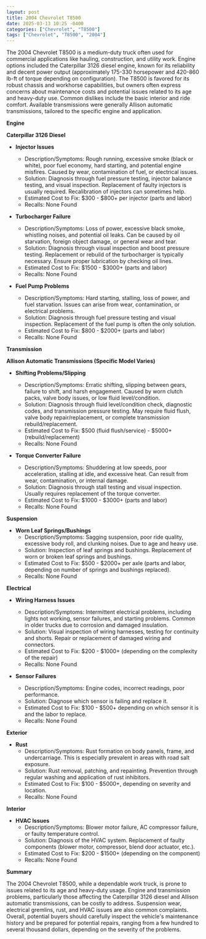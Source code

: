 ```yaml
---
layout: post
title: 2004 Chevrolet T8500
date: 2025-03-13 10:25 -0400
categories: ["Chevrolet", "T8500"]
tags: ["Chevrolet", "T8500", "2004"]
---
```

The 2004 Chevrolet T8500 is a medium-duty truck often used for commercial applications like hauling, construction, and utility work. Engine options included the Caterpillar 3126 diesel engine, known for its reliability and decent power output (approximately 175-330 horsepower and 420-860 lb-ft of torque depending on configuration). The T8500 is favored for its robust chassis and workhorse capabilities, but owners often express concerns about maintenance costs and potential issues related to its age and heavy-duty use. Common dislikes include the basic interior and ride comfort. Available transmissions were generally Allison automatic transmissions, tailored to the specific engine and application.

**Engine**

**Caterpillar 3126 Diesel**

*   **Injector Issues**
    *   Description/Symptoms: Rough running, excessive smoke (black or white), poor fuel economy, hard starting, and potential engine misfires. Caused by wear, contamination of fuel, or electrical issues.
    *   Solution: Diagnosis through fuel pressure testing, injector balance testing, and visual inspection. Replacement of faulty injectors is usually required. Recalibration of injectors can sometimes help.
    *   Estimated Cost to Fix: $300 - $800+ per injector (parts and labor)
    *   Recalls: None Found

*   **Turbocharger Failure**
    *   Description/Symptoms: Loss of power, excessive black smoke, whistling noises, and potential oil leaks. Can be caused by oil starvation, foreign object damage, or general wear and tear.
    *   Solution: Diagnosis through visual inspection and boost pressure testing. Replacement or rebuild of the turbocharger is typically necessary. Ensure proper lubrication by checking oil lines.
    *   Estimated Cost to Fix: $1500 - $3000+ (parts and labor)
    *   Recalls: None Found

*   **Fuel Pump Problems**
    *   Description/Symptoms: Hard starting, stalling, loss of power, and fuel starvation. Issues can arise from wear, contamination, or electrical problems.
    *   Solution: Diagnosis through fuel pressure testing and visual inspection. Replacement of the fuel pump is often the only solution.
    *   Estimated Cost to Fix: $800 - $2000+ (parts and labor)
    *   Recalls: None Found

**Transmission**

**Allison Automatic Transmissions (Specific Model Varies)**

*   **Shifting Problems/Slipping**
    *   Description/Symptoms: Erratic shifting, slipping between gears, failure to shift, and harsh engagement. Caused by worn clutch packs, valve body issues, or low fluid level/condition.
    *   Solution: Diagnosis through fluid level/condition check, diagnostic codes, and transmission pressure testing. May require fluid flush, valve body repair/replacement, or complete transmission rebuild/replacement.
    *   Estimated Cost to Fix: $500 (fluid flush/service) - $5000+ (rebuild/replacement)
    *   Recalls: None Found

*   **Torque Converter Failure**
    *   Description/Symptoms: Shuddering at low speeds, poor acceleration, stalling at idle, and excessive heat. Can result from wear, contamination, or internal damage.
    *   Solution: Diagnosis through stall testing and visual inspection. Usually requires replacement of the torque converter.
    *   Estimated Cost to Fix: $1000 - $3000+ (parts and labor)
    *   Recalls: None Found

**Suspension**

*   **Worn Leaf Springs/Bushings**
    *   Description/Symptoms: Sagging suspension, poor ride quality, excessive body roll, and clunking noises. Due to age and heavy use.
    *   Solution: Inspection of leaf springs and bushings. Replacement of worn or broken leaf springs and bushings.
    *   Estimated Cost to Fix: $500 - $2000+ per axle (parts and labor, depending on number of springs and bushings replaced).
    *   Recalls: None Found

**Electrical**

*   **Wiring Harness Issues**
    *   Description/Symptoms: Intermittent electrical problems, including lights not working, sensor failures, and starting problems. Common in older trucks due to corrosion and damaged insulation.
    *   Solution: Visual inspection of wiring harnesses, testing for continuity and shorts. Repair or replacement of damaged wiring and connectors.
    *   Estimated Cost to Fix: $200 - $1000+ (depending on the complexity of the repair)
    *   Recalls: None Found

*   **Sensor Failures**
    *   Description/Symptoms: Engine codes, incorrect readings, poor performance.
    *   Solution: Diagnose which sensor is failing and replace it.
    *   Estimated Cost to Fix: $100 - $500+ depending on which sensor it is and the labor to replace.
    *   Recalls: None Found

**Exterior**

*   **Rust**
    *   Description/Symptoms: Rust formation on body panels, frame, and undercarriage. This is especially prevalent in areas with road salt exposure.
    *   Solution: Rust removal, patching, and repainting. Prevention through regular washing and application of rust inhibitors.
    *   Estimated Cost to Fix: $100 - $5000+, depending on severity and location.
    *   Recalls: None Found

**Interior**

*   **HVAC Issues**
    *   Description/Symptoms: Blower motor failure, AC compressor failure, or faulty temperature control.
    *   Solution: Diagnosis of the HVAC system. Replacement of faulty components (blower motor, compressor, blend door actuator, etc.).
    *   Estimated Cost to Fix: $200 - $1500+ (depending on the component)
    *   Recalls: None Found

**Summary**

The 2004 Chevrolet T8500, while a dependable work truck, is prone to issues related to its age and heavy-duty usage. Engine and transmission problems, particularly those affecting the Caterpillar 3126 diesel and Allison automatic transmissions, can be costly to address. Suspension wear, electrical gremlins, rust, and HVAC issues are also common complaints. Overall, potential buyers should carefully inspect the vehicle's maintenance history and be prepared for potential repairs, ranging from a few hundred to several thousand dollars, depending on the severity of the problems.

